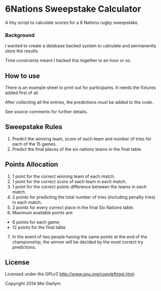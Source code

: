# 6Nations Sweepstake Calculator

A tiny script to calculate scores for a 6 Nations rugby sweepstake.

### Background

I wanted to create a database backed system to calculate and permanently store the results. 

Time constraints meant I hacked this together in an hour or so. 

## How to use

There is an example sheet to print out for participants. It needs the fixtures added first of all.

After collecting all the entries, the predictions must be added to the code. 

See source comments for further details. 

## Sweepstake Rules

1. Predict the winning team, score of each team and number of tries for each of the 15 games.
2. Predict the final places of the six nations teams in the final table.

## Points Allocation

1. 1 point for the correct winning team of each match.
2. 1 point for the correct score of each team in each match.
3. 1 point for the correct points difference between the teams in each match.
4. 2 points for predicting the total number of tries (including penalty tries) in each match.
5. 2 points for every correct place in the final Six Nations table.
6. Maximum available points are:
  * 6 points for each game;
  * 12 points for the final table
7. In the event of two people having the same points at the end of the championship, the winner will be decided by the most correct try predictions.

## License

Licensed under the GPLv3 http://www.gnu.org/copyleft/gpl.html

Copyright 2014 Mei Gwilym